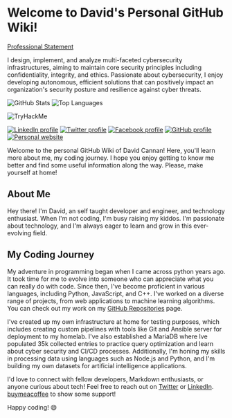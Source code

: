 # Welcome to David's Personal GitHub Wiki! 

[Professional Statement](Professional_Security_Statement.md)

I design, implement, and analyze multi-faceted cybersecurity infrastructures, aiming to maintain core security principles including confidentiality, integrity, and ethics. Passionate about cybersecurity, I enjoy developing autonomous, efficient solutions that can positively impact an organization's security posture and resilience against cyber threats.

![GitHub Stats](https://github-readme-stats.vercel.app/api?username=cdaprod&hide=contribs,prs)
![Top Languages](https://github-readme-stats.vercel.app/api/top-langs/?username=cdaprod&layout=compact)

![TryHackMe](https://tryhackme-badges.s3.amazonaws.com/davidacannan.png)

[![LinkedIn profile](https://img.shields.io/badge/LinkedIn-0077B5?style=flat&logo=linkedin&logoColor=white)](https://www.linkedin.com/in/cdasmkt)
[![Twitter profile](https://img.shields.io/badge/Twitter-1DA1F2?style=flat&logo=twitter&logoColor=white)](https://twitter.com/cdasmktcda)
[![Facebook profile](https://img.shields.io/badge/Facebook-1877F2?style=flat&logo=facebook&logoColor=white)](https://www.facebook.com/davidacannan)
[![GitHub profile](https://img.shields.io/badge/GitHub-100000?style=flat&logo=github&logoColor=white)](https://github.com/cdaprod)
[![Personal website](https://img.shields.io/badge/Personal_Website-FF7139?style=flat&logoColor=white)](https://sanity.cdaprod.dev/)

Welcome to the personal GitHub Wiki of David Cannan! Here, you'll learn more about me, my coding journey. I hope you enjoy getting to know me better and find some useful information along the way. Please, make yourself at home!


## About Me

Hey there! I'm David, an self taught developer and engineer, and technology enthusiast. When I'm not coding, I'm busy raising my kiddos. I'm passionate about technology, and I'm always eager to learn and grow in this ever-evolving field.

## My Coding Journey

My adventure in programming began when I came across python years ago. It took time for me to evolve into someone who can appreciate what you can really do with code. Since then, I've become proficient in various languages, including Python, JavaScript, and C++. I've worked on a diverse range of projects, from web applications to machine learning algorithms. You can check out my work on my [GitHub Repositories](https://github.com/Cdaprod?tab=repositories) page.

I've created up my own infrastructure at home for testing purposes, which includes creating custom pipelines with tools like Git and Ansible server for deployment to my homelab. I've also established a MariaDB where Ive populated 35k collected entries to practice query optimization and learn about cyber security and CI/CD processes. Additionally, I'm honing my skills in processing data using languages such as Node.js and Python, and I'm building my own datasets for artificial intelligence applications.

I'd love to connect with fellow developers, Markdown enthusiasts, or anyone curious about tech! Feel free to reach out on [Twitter](https://twitter.com/cdasmktcda) or [LinkedIn](https://www.linkedin.com/in/cdasmkt/). 
[buymeacoffee](https://www.buymeacoffee.com/cdasmkt) to show some support!

Happy coding! 😄
